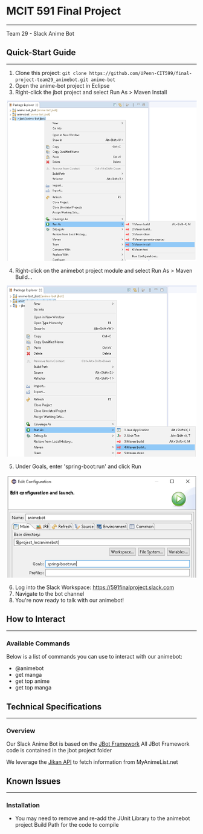 # MCIT 591 Final Project
---
Team 29 - Slack Anime Bot

## Quick-Start Guide
---
1. Clone this project: `git clone https://github.com/UPenn-CIT599/final-project-team29_animebot.git anime-bot`
2. Open the anime-bot project in Eclipse
3. Right-click the jbot project and select Run As > Maven Install

![jbot Maven Install](images/readme-jbot-install.PNG)

4. Right-click on the animebot project module and select Run As > Maven Build...

![animebot Maven Build](images/readme-animebot-build.PNG)

5. Under Goals, enter 'spring-boot:run' and click Run

![animebot Maven Run Configuration](images/readme-animebot-build-goals.PNG)

6. Log into the Slack Workspace: https://591finalproject.slack.com
7. Navigate to the bot channel
8. You're now ready to talk with our animebot!

## How to Interact
---
### Available Commands
Below is a list of commands you can use to interact with our animebot:
* @animebot
* get manga
* get top anime
* get top manga

## Technical Specifications
---
### Overview
Our Slack Anime Bot is based on the [JBot Framework](https://github.com/rampatra/jbot)
All JBot Framework code is contained in the jbot project folder

We leverage the [Jikan API](https://jikan.moe/) to fetch information from MyAnimeList.net

## Known Issues
---
### Installation
* You may need to remove and re-add the JUnit Library to the animebot project Build Path for the code to compile